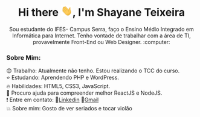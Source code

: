 <h1 align="center">Hi there <img src="https://raw.githubusercontent.com/ABSphreak/ABSphreak/master/gifs/Hi.gif" width="30px">, I'm Shayane Teixeira</h1>

<p align="center">
  Sou estudante do IFES- Campus Serra, faço o Ensino Médio Integrado em Informática para Internet. Tenho vontade de trabalhar com a área de TI, provavelmente Front-End ou Web Designer. :computer: 
</p>

### Sobre Mim:

:blush: Trabalho:
Atualmente não tenho. Estou realizando o TCC do curso. 
<br />
:star: Estudando: 
Aprendendo PHP e WordPress.
<br />
:fire: Habilidades: 
HTML5, CSS3, JavaScript.
<br />
:purple_heart: Procuro ajuda para compreender melhor ReactJS e NodeJS.
<br />
:exclamation: Entre em contato: 
<a href="https://www.linkedin.com/in/shayane-teixeira-4520b2196/"></a>
🔗[Linkedin](https://www.linkedin.com/in/shayane-teixeira-4520b2196/) 
:email:[Gmail](shayaneteixeira56@gmail.com)
<br />
:boom: Sobre mim: Gosto de ver seriados e tocar violão
